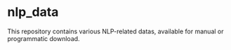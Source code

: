 # nlp_data

This repository contains various NLP-related datas, available for manual or programmatic download.


